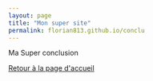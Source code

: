 ```yaml
---
layout: page
title: "Mon super site"
permalink: florian813.github.io/conclu
---
```

<p>Ma Super conclusion</p>

<a href="index.md">Retour à la page d'accueil</a>